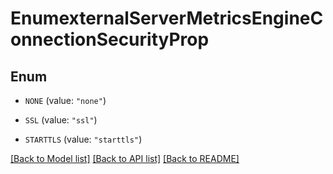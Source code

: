 # EnumexternalServerMetricsEngineConnectionSecurityProp

## Enum


* `NONE` (value: `"none"`)

* `SSL` (value: `"ssl"`)

* `STARTTLS` (value: `"starttls"`)


[[Back to Model list]](../README.md#documentation-for-models) [[Back to API list]](../README.md#documentation-for-api-endpoints) [[Back to README]](../README.md)


